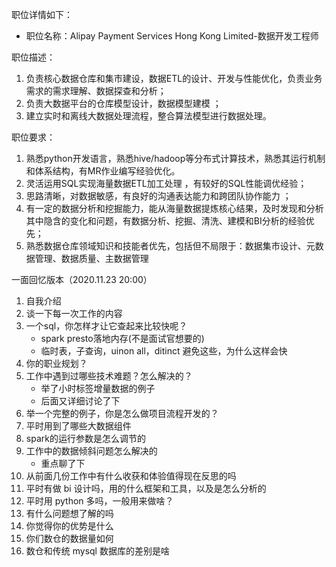 职位详情如下：

- 职位名称：Alipay Payment Services Hong Kong Limited-数据开发工程师

职位描述：
1. 负责核心数据仓库和集市建设，数据ETL的设计、开发与性能优化，负责业务需求的需求理解、数据探查和分析； 
2. 负责大数据平台的仓库模型设计，数据模型建模 ； 
3. 建立实时和离线大数据处理流程，整合算法模型进行数据处理。

职位要求：
1. 熟悉python开发语言，熟悉hive/hadoop等分布式计算技术，熟悉其运行机制和体系结构，有MR作业编写经验优化。 
2. 灵活运用SQL实现海量数据ETL加工处理 ，有较好的SQL性能调优经验； 
3. 思路清晰，对数据敏感，有良好的沟通表达能力和跨团队协作能力 ； 
4. 有一定的数据分析和挖掘能力，能从海量数据提炼核心结果，及时发现和分析其中隐含的变化和问题，有数据分析、挖掘、清洗、建模和BI分析的经验优先； 
5. 熟悉数据仓库领域知识和技能者优先，包括但不局限于：数据集市设计、元数据管理、数据质量、主数据管理


一面回忆版本（2020.11.23 20:00）

1. 自我介绍
1. 谈一下每一次工作的内容
1. 一个sql，你怎样才让它查起来比较快呢？
    - spark presto落地内存(不是面试官想要的)
    - 临时表，子查询，uinon all，ditinct 避免这些，为什么这样会快
1. 你的职业规划？
1. 工作中遇到过哪些技术难题？怎么解决的？
    - 举了小时标签增量数据的例子
    - 后面又详细讨论了下
1. 举一个完整的例子，你是怎么做项目流程开发的？
1. 平时用到了哪些大数据组件
1. spark的运行参数是怎么调节的
1. 工作中的数据倾斜问题怎么解决的
    - 重点聊了下
1. 从前面几份工作中有什么收获和体验值得现在反思的吗
1. 平时有做 bi 设计吗，用的什么框架和工具，以及是怎么分析的
1. 平时用 python 多吗，一般用来做啥？
1. 有什么问题想了解的吗
1. 你觉得你的优势是什么
1. 你们数仓的数据量如何
1. 数仓和传统 mysql 数据库的差别是啥
